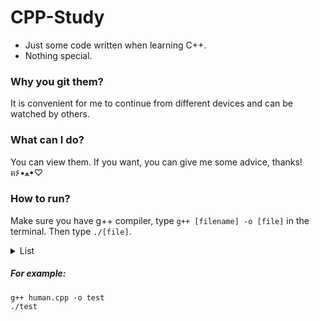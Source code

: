# CPP-Study
- Just some code written when learning C++.
- Nothing special.

### Why you git them?
It is convenient for me to continue from different devices and can be watched by others.

### What can I do?
You can view them. If you want, you can give me some advice, thanks! ฅ۶•ﻌ•♡

### How to run?
Make sure you have g++ compiler, type `g++ [filename] -o [file]` in the terminal.
Then type `./[file]`.

<details>
  <summary>List</summary>

1. hellowrold.cpp
2. Hello.cpp
3. 1to10.cpp
4. sum.cpp
5. j.cpp
6. var.cpp
7. ab.cpp
9. pointer.cpp
9. const.cpp
10. math.cpp
11. string.cpp
12. getline.cpp
13. vector.cpp
14. iterator.cpp
15. array.cpp
16. tom.cpp
17. human.cpp

</details>

##### For example:
```shell
g++ human.cpp -o test
./test
```
